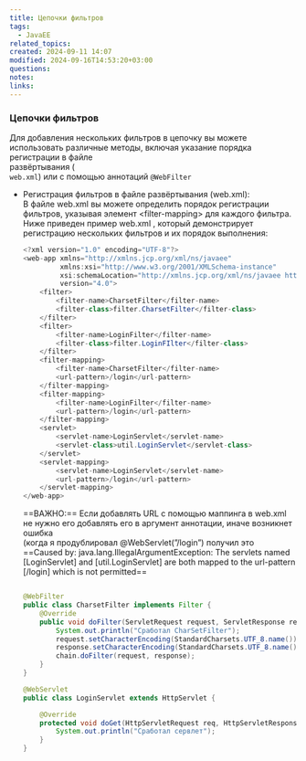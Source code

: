 ```yaml
---
title: Цепочки фильтров
tags:
  - JavaEE
related_topics: 
created: 2024-09-11 14:07
modified: 2024-09-16T14:53:20+03:00
questions: 
notes: 
links: 
---
```


### Цепочки фильтров

Для добавления нескольких фильтров в цепочку вы можете использовать различные методы, включая указание порядка регистрации в файле  
развёртывания (  
`web.xml`) или с помощью аннотаций `@WebFilter`

- Регистрация фильтров в файле развёртывания (web.xml):  
    В файле web.xml вы можете определить порядок регистрации фильтров, указывая элемент \<filter-mapping> для каждого фильтра. Ниже приведен пример web.xml , который демонстрирует регистрацию нескольких фильтров и их порядок выполнения:  
    
    ```Java
    <?xml version="1.0" encoding="UTF-8"?>
    <web-app xmlns="http://xmlns.jcp.org/xml/ns/javaee"
             xmlns:xsi="http://www.w3.org/2001/XMLSchema-instance"
             xsi:schemaLocation="http://xmlns.jcp.org/xml/ns/javaee http://xmlns.jcp.org/xml/ns/javaee/web-app_4_0.xsd"
             version="4.0">
        <filter>
            <filter-name>CharsetFilter</filter-name>
            <filter-class>filter.CharsetFilter</filter-class>
        </filter>
        <filter>
            <filter-name>LoginFilter</filter-name>
            <filter-class>filter.LoginFIlter</filter-class>
        </filter>
        <filter-mapping>
            <filter-name>CharsetFilter</filter-name>
            <url-pattern>/login</url-pattern>
        </filter-mapping>
        <filter-mapping>
            <filter-name>LoginFilter</filter-name>
            <url-pattern>/login</url-pattern>
        </filter-mapping>
        <servlet>
            <servlet-name>LoginServlet</servlet-name>
            <servlet-class>util.LoginServlet</servlet-class>
        </servlet>
        <servlet-mapping>
            <servlet-name>LoginServlet</servlet-name>
            <url-pattern>/login</url-pattern>
        </servlet-mapping>
    </web-app>
    ```
    
    ==ВАЖНО:== Если добавлять URL с помощью маппинга в web.xml не нужно его добавлять его в аргумент аннотации, иначе возникнет ошибка  
    (когда я продублировал @WebServlet(”/login”) получил это  
    ==Caused by: java.lang.IllegalArgumentException: The servlets named [LoginServlet] and [util.LoginServlet] are both mapped to the url-pattern [/login] which is not permitted==
    
    ```Java
    
    @WebFilter
    public class CharsetFilter implements Filter {
        @Override
        public void doFilter(ServletRequest request, ServletResponse response, FilterChain chain) throws IOException, ServletException {
            System.out.println("Cработал CharSetFilter");
            request.setCharacterEncoding(StandardCharsets.UTF_8.name());
            response.setCharacterEncoding(StandardCharsets.UTF_8.name());
            chain.doFilter(request, response);
        }
    }
    
    @WebServlet
    public class LoginServlet extends HttpServlet {
    
        @Override
        protected void doGet(HttpServletRequest req, HttpServletResponse resp) throws ServletException, IOException {
            System.out.println("Cработал сервлет");
        }
    }
    ```
    

